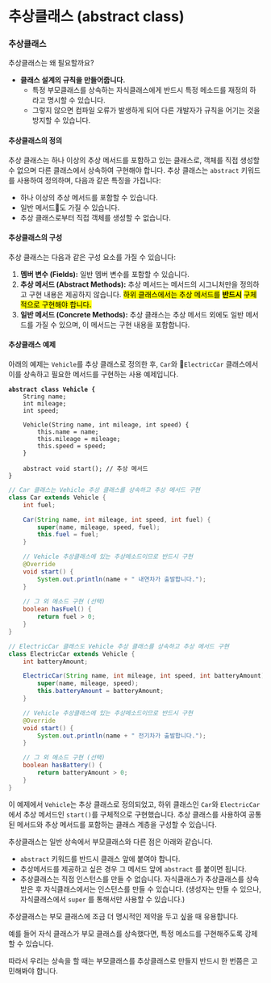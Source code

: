 # 추상클래스 (abstract class)

### 추상클래스



추상클래스는 왜 필요할까요?

* **클래스 설계의 규칙을 만들어줍니다.**
  * 특정 부모클래스를 상속하는 자식클래스에게 반드시 특정 메소드를 재정의 하라고 명시할 수 있습니다.
  * 그렇지 않으면 컴파일 오류가 발생하게 되어 다른 개발자가 규칙을 어기는 것을 방지할 수 있습니다.



#### 추상클래스의 정의

추상 클래스는 하나 이상의 추상 메서드를 포함하고 있는 클래스로, 객체를 직접 생성할 수 없으며 다른 클래스에서 상속하여 구현해야 합니다. 추상 클래스는 `abstract` 키워드를 사용하여 정의하며, 다음과 같은 특징을 가집니다:

* 하나 이상의 추상 메서드를 포함할 수 있습니다.
* 일반 메서드도 가질 수 있습니다.
* 추상 클래스로부터 직접 객체를 생성할 수 없습니다.

#### 추상클래스의 구성

추상 클래스는 다음과 같은 구성 요소를 가질 수 있습니다:

1. **멤버 변수 (Fields):** 일반 멤버 변수를 포함할 수 있습니다.
2. **추상 메서드 (Abstract Methods):** 추상 메서드는 메서드의 시그니처만을 정의하고 구현 내용은 제공하지 않습니다. <mark style="background-color:yellow;">하위 클래스에서는 추상 메서드를</mark> <mark style="background-color:yellow;"></mark><mark style="background-color:yellow;">**반드시**</mark> <mark style="background-color:yellow;"></mark><mark style="background-color:yellow;">구체적으로 구현해야 합니다.</mark>
3. **일반 메서드 (Concrete Methods):** 추상 클래스는 추상 메서드 외에도 일반 메서드를 가질 수 있으며, 이 메서드는 구현 내용을 포함합니다.

#### 추상클래스 예제

아래의 예제는 `Vehicle`를 추상 클래스로 정의한 후, `Car`와 `ElectricCar` 클래스에서 이를 상속하고 필요한 메서드를 구현하는 사용 예제입니다.

<pre class="language-java"><code class="lang-java"><strong>abstract class Vehicle {
</strong>    String name;
    int mileage;
    int speed;

    Vehicle(String name, int mileage, int speed) {
        this.name = name;
        this.mileage = mileage;
        this.speed = speed;
    }

    abstract void start(); // 추상 메서드
}
</code></pre>

```java
// Car 클래스는 Vehicle 추상 클래스를 상속하고 추상 메서드 구현
class Car extends Vehicle {
    int fuel;

    Car(String name, int mileage, int speed, int fuel) {
        super(name, mileage, speed, fuel);
        this.fuel = fuel;
    }

    // Vehicle 추상클래스에 있는 추상메소드이므로 반드시 구현
    @Override
    void start() {
        System.out.println(name + " 내연차가 출발합니다.");
    }
    
    // 그 외 메소드 구현 (선택)
    boolean hasFuel() {
        return fuel > 0;
    }
}
```

```java
// ElectricCar 클래스도 Vehicle 추상 클래스를 상속하고 추상 메서드 구현
class ElectricCar extends Vehicle {
    int batteryAmount;

    ElectricCar(String name, int mileage, int speed, int batteryAmount) {
        super(name, mileage, speed);
        this.batteryAmount = batteryAmount;
    }

    // Vehicle 추상클래스에 있는 추상메소드이므로 반드시 구현
    @Override
    void start() {
        System.out.println(name + " 전기차가 출발합니다.");
    }

    // 그 외 메소드 구현 (선택)
    boolean hasBattery() {
        return batteryAmount > 0;
    }
}
```

이 예제에서 `Vehicle`는 추상 클래스로 정의되었고, 하위 클래스인 `Car`와 `ElectricCar`에서 추상 메서드인 `start()`를 구체적으로 구현했습니다. 추상 클래스를 사용하여 공통된 메서드와 추상 메서드를 포함하는 클래스 계층을 구성할 수 있습니다.







추상클래스는 일반 상속에서 부모클래스와 다른 점은 아래와 같습니다.

* `abstract` 키워드를 반드시 클래스 앞에 붙여야 합니다.
* 추상메서드를 제공하고 싶은 경우 그 메서드 앞에 `abstract` 를 붙이면 됩니다.
* 추상클래스는 직접 인스턴스를 만들 수 없습니다. 자식클래스가 추상클래스를 상속받은 후 자식클래스에서는 인스턴스를 만들 수 있습니다. (생성자는 만들 수 있으나, 자식클래스에서 `super` 를 통해서만 사용할 수 있습니다.)

추상클래스는 부모 클래스에 조금 더 명시적인 제약을 두고 싶을 때 유용합니다.

예를 들어 자식 클래스가 부모 클래스를 상속했다면, 특정 메소드를 구현해주도록 강제할 수 있습니다.

따라서 우리는 상속을 할 때는 부모클래스를 추상클래스로 만들지 반드시 한 번쯤은 고민해봐야 합니다.









